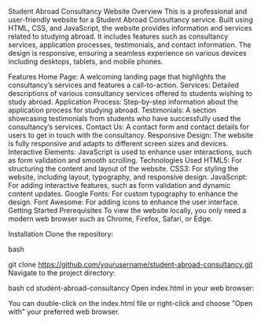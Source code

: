 Student Abroad Consultancy Website
Overview
This is a professional and user-friendly website for a Student Abroad Consultancy service. Built using HTML, CSS, and JavaScript, the website provides information and services related to studying abroad. 
It includes features such as consultancy services, application processes, testimonials, and contact information. The design is responsive, ensuring a seamless experience on various devices including desktops, tablets, and mobile phones.

Features
Home Page: A welcoming landing page that highlights the consultancy’s services and features a call-to-action.
Services: Detailed descriptions of various consultancy services offered to students wishing to study abroad.
Application Process: Step-by-step information about the application process for studying abroad.
Testimonials: A section showcasing testimonials from students who have successfully used the consultancy’s services.
Contact Us: A contact form and contact details for users to get in touch with the consultancy.
Responsive Design: The website is fully responsive and adapts to different screen sizes and devices.
Interactive Elements: JavaScript is used to enhance user interactions, such as form validation and smooth scrolling.
Technologies Used
HTML5: For structuring the content and layout of the website.
CSS3: For styling the website, including layout, typography, and responsive design.
JavaScript: For adding interactive features, such as form validation and dynamic content updates.
Google Fonts: For custom typography to enhance the design.
Font Awesome: For adding icons to enhance the user interface.
Getting Started
Prerequisites
To view the website locally, you only need a modern web browser such as Chrome, Firefox, Safari, or Edge.

Installation
Clone the repository:

bash

git clone https://github.com/yourusername/student-abroad-consultancy.git
Navigate to the project directory:

bash
cd student-abroad-consultancy
Open index.html in your web browser:

You can double-click on the index.html file or right-click and choose "Open with" your preferred web browser.
